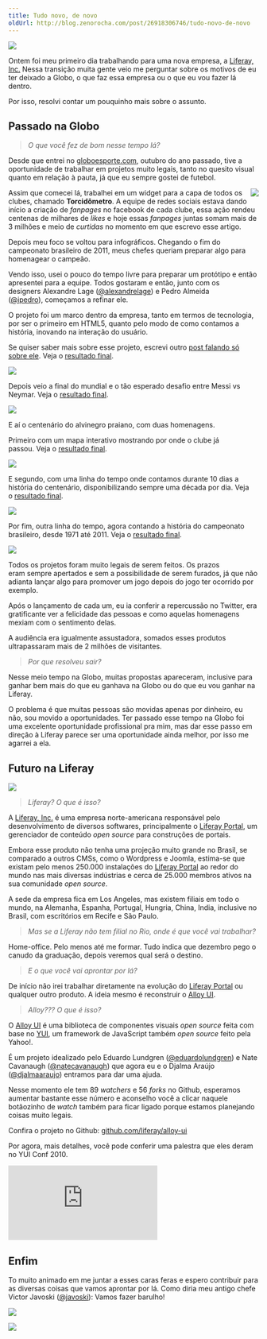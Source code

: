 ```yaml
---
title: Tudo novo, de novo
oldUrl: http://blog.zenorocha.com/post/26918306746/tudo-novo-de-novo
---
```


<p><img src="http://media.tumblr.com/tumblr_m6wvq4EQWG1qe3219.jpg"/></p>

<p>Ontem foi meu primeiro dia trabalhando para uma nova empresa, a <a href="http://liferay.com" target="_blank">Liferay, Inc.</a> Nessa transição muita gente veio me perguntar sobre os motivos de eu ter deixado a Globo, o que faz essa empresa ou o que eu vou fazer lá dentro.</p>

<p>Por isso, resolvi contar um pouquinho mais sobre o assunto.</p>

<!-- more -->

<h2>Passado na Globo</h2>

<blockquote>

<p><em>O que você fez de bom nesse tempo lá?</em></p>

</blockquote>

<p>Desde que entrei no <a href="http://globoesporte.com" target="_blank">globoesporte.com</a>, outubro do ano passado, tive a oportunidade de trabalhar em projetos muito legais, tanto no quesito visual quanto em relação à pauta, já que eu sempre gostei de futebol.</p>

<p><img align="right" src="http://media.tumblr.com/tumblr_m6y91x0dmS1qe3219.png"/></p>

<p>Assim que comecei lá, trabalhei em um widget para a capa de todos os clubes, chamado <strong>Torcidômetro</strong>. A equipe de redes sociais estava dando início a criação de <em>fanpages</em> no facebook de cada clube, essa ação rendeu centenas de milhares de <em>likes</em> e hoje essas <em>fanpages</em> juntas somam mais de 3 milhões e meio de <em>curtidas </em>no momento em que escrevo esse artigo.</p>

<p>Depois meu foco se voltou para infográficos. Chegando o fim do campeonato brasileiro de 2011, meus chefes queriam preparar algo para homenagear o campeão.</p>

<p>Vendo isso, usei o pouco do tempo livre para preparar um protótipo e então apresentei para a equipe. Todos gostaram e então, junto com os designers Alexandre Lage (<a href="http://twitter.com/#!/alexandrelage" target="_blank">@alexandrelage</a>) e Pedro Almeida (<a href="http://twitter.com/#!/ipedro" target="_blank">@ipedro</a>), começamos a refinar ele.</p>

<p>O projeto foi um marco dentro da empresa, tanto em termos de tecnologia, por ser o primeiro em HTML5, quanto pelo modo de como contamos a história, inovando na interação do usuário.</p>

<p>Se quiser saber mais sobre esse projeto, escrevi outro <a href="/especial-do-campeao-globoesportecom" target="_blank">post falando só sobre ele</a>. Veja o <a href="http://globoesporte.globo.com/futebol/times/corinthians/timaocampeao.html" target="_blank">resultado final</a>.</p>

<p><a href="http://globoesporte.globo.com/futebol/times/corinthians/timaocampeao.html" target="_blank"><img src="http://media.tumblr.com/tumblr_m6yaikVNiL1qe3219.jpg"/></a></p>

<p>Depois veio a final do mundial e o tão esperado desafio entre Messi vs Neymar. Veja o <a href="http://globoesporte.globo.com/futebol/mundial-de-clubes/messi-vs-neymar.html" target="_blank">resultado final</a>.</p>

<p><a href="http://globoesporte.globo.com/futebol/mundial-de-clubes/messi-vs-neymar.html" target="_blank"><img src="http://media.tumblr.com/tumblr_m6yb50PV9V1qe3219.jpg"/></a></p>

<p>E aí o centenário do alvinegro praiano, com duas homenagens.</p>

<p>Primeiro com um mapa interativo mostrando por onde o clube já passou. Veja o <a href="http://estatico.globoesporte.globo.com/santos-pelo-mundo/" target="_blank">resultado final</a>.</p>

<p><a href="http://estatico.globoesporte.globo.com/santos-pelo-mundo/" target="_blank"><img src="http://media.tumblr.com/tumblr_m6yfnwY2oo1qe3219.jpg"/></a></p>

<p>E segundo, com uma linha do tempo onde contamos durante 10 dias a história do centenário, disponibilizando sempre uma década por dia. Veja o <a href="http://estatico.globoesporte.globo.com/santos-em-10-decadas/" target="_blank">resultado final</a>.</p>

<p><a href="http://estatico.globoesporte.globo.com/santos-em-10-decadas/" target="_blank"><img src="http://media.tumblr.com/tumblr_m6yfsrDZOB1qe3219.jpg"/></a></p>

<p>Por fim, outra linha do tempo, agora contando a história do campeonato brasileiro, desde 1971 até 2011. Veja o <a href="http://estatico.globoesporte.globo.com/linha-do-tempo/" target="_blank">resultado final</a>.</p>

<p><a href="http://estatico.globoesporte.globo.com/linha-do-tempo/" target="_blank"><img src="http://media.tumblr.com/tumblr_m6yfo3W5cW1qe3219.jpg"/></a></p>

<p>Todos os projetos foram muito legais de serem feitos. Os prazos eram sempre apertados e sem a possibilidade de serem furados, já que não adianta lançar algo para promover um jogo depois do jogo ter ocorrido por exemplo.</p>

<p>Após o lançamento de cada um, eu ia conferir a repercussão no Twitter, era gratificante ver a felicidade das pessoas e como aquelas homenagens mexiam com o sentimento delas.</p>

<p>A audiência era igualmente assustadora, somados esses produtos ultrapassaram mais de 2 milhões de visitantes.</p>

<blockquote>

<p><em>Por que resolveu sair?</em></p>

</blockquote>

<p>Nesse meio tempo na Globo, muitas propostas apareceram, inclusive para ganhar bem mais do que eu ganhava na Globo ou do que eu vou ganhar na Liferay.</p>

<p>O problema é que muitas pessoas são movidas apenas por dinheiro, eu não, sou movido a oportunidades. Ter passado esse tempo na Globo foi uma excelente oportunidade profissional pra mim, mas dar esse passo em direção à Liferay parece ser uma oportunidade ainda melhor, por isso me agarrei a ela.</p>

<h2>Futuro na Liferay</h2>

<p><img src="http://media.tumblr.com/tumblr_m6yjkuwR271qe3219.jpg"/></p>

<blockquote>

<p><em>Liferay? O que é isso?</em></p>

</blockquote>

<p>A <a href="http://liferay.com" target="_blank">Liferay, Inc.</a> é uma empresa norte-americana responsável pelo desenvolvimento de diversos softwares, principalmente o <a href="http://www.liferay.com/products/liferay-portal/overview" target="_blank">Liferay Portal</a>, um gerenciador de conteúdo <em>open source</em> para construções de portais. </p>

<p>Embora esse produto não tenha uma projeção muito grande no Brasil, se comparado a outros CMSs, como o Wordpress e Joomla, estima-se que existam pelo menos 250.000 instalações do <a href="http://www.liferay.com/products/liferay-portal/overview" target="_blank">Liferay Portal</a> ao redor do mundo nas mais diversas indústrias e cerca de 25.000 membros ativos na sua comunidade <em>open source</em>.</p>

<p>A sede da empresa fica em Los Angeles, mas existem filiais em todo o mundo, na Alemanha, Espanha, Portugal, Hungria, China, India, inclusive no Brasil, com escritórios em Recife e São Paulo.</p>

<blockquote>

<p><em>Mas se a Liferay não tem filial no Rio, onde é que você vai trabalhar?</em></p>

</blockquote>

<p>Home-office. Pelo menos até me formar. Tudo indica que dezembro pego o canudo da graduação, depois veremos qual será o destino.</p>

<blockquote>

<p><em>E o que você vai aprontar por lá?</em></p>

</blockquote>

<p>De início não irei trabalhar diretamente na evolução do <a href="http://www.liferay.com/products/liferay-portal/overview" target="_blank">Liferay Portal</a> ou qualquer outro produto. A ideia mesmo é reconstruir o <a href="http://alloyui.com" target="_blank">Alloy UI</a>.</p>

<blockquote>

<p><em>Alloy??? O que é isso?</em></p>

</blockquote>

<p>O <a href="http://alloyui.com" target="_blank">Alloy UI</a> é uma biblioteca de componentes visuais <em>open source</em> feita com base no <a href="http://yuilibrary.com/" target="_blank">YUI</a>, um framework de JavaScript também <em>open source </em>feito pela Yahoo!.</p>

<p>É um projeto idealizado pelo Eduardo Lundgren (<a href="http://twitter.com/eduardolundgren" target="_blank">@eduardolundgren</a>) e Nate Cavanaugh (<a href="http://twitter.com/natecavanaugh" target="_blank">@natecavanaugh</a>) que agora eu e o Djalma Araújo (<a href="http://twitter.com/djalmaaraujo" target="_blank">@djalmaaraujo</a>) entramos para dar uma ajuda.</p>

<p>Nesse momento ele tem 89 <em>watchers</em> e 56 <em>forks </em>no Github, esperamos aumentar bastante esse número e aconselho você a clicar naquele botãozinho de <em>watch</em> também para ficar ligado porque estamos planejando coisas muito legais.</p>

<p>Confira o projeto no Github: <a href="https://github.com/liferay/alloy-ui" target="_blank">github.com/liferay/alloy-ui</a></p>

<p>Por agora, mais detalhes, você pode conferir uma palestra que eles deram no YUI Conf 2010.</p>

<div class="video-wrap">
  <iframe src="http://www.youtube.com/embed/5LsCqiEia2Q" frameborder="0" allowfullscreen="true">
  </iframe>
</div>

<h2>Enfim</h2>

<p>To muito animado em me juntar a esses caras feras e espero contribuir para as diversas coisas que vamos aprontar por lá. Como diria meu antigo chefe Victor Javoski (<a href="http://twitter.com/javoski" target="_blank">@javoski</a>): Vamos fazer barulho!</p>

<p><a href="https://twitter.com/jon_neal/status/217716848597278720" target="_blank"><img src="http://media.tumblr.com/tumblr_m6wvoybV951qe3219.jpg"/></a></p>

<p><a href="https://twitter.com/eduardolundgren/status/222784702648549376" target="_blank"><img src="http://media.tumblr.com/tumblr_m6yqo5fSYs1qe3219.jpg"/></a></p>
